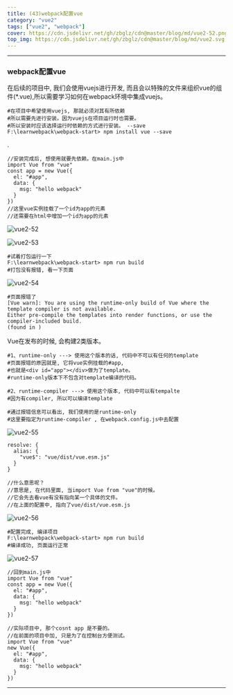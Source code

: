 ```yaml
---
title: (43)webpack配置vue
category: "vue2"
tags: ["vue2", "webpack"]
cover: https://cdn.jsdelivr.net/gh/zbglz/cdn@master/blog/md/vue2-52.png
top_img: https://cdn.jsdelivr.net/gh/zbglz/cdn@master/blog/md/vue2.svg
---
```


***

### webpack配置vue

在后续的项目中, 我们会使用vuejs进行开发, 而且会以特殊的文件来组织vue的组件(*.vue),所以需要学习如何在webpack环境中集成vuejs。


    #在项目中希望使用vuejs, 那就必须对其有所依赖
    #所以需要先进行安装。因为vuejs在项目运行时也需要。
    #所以安装时应该选择运行时依赖的方式进行安装。 --save
    F:\learnwebpack\webpack-start> npm install vue --save

.


    //安装完成后, 想使用就要先依赖。在main.js中
    import Vue from "vue"
    const app = new Vue({
      el: "#app",
      data: {
        msg: "hello webpack"
      }
    })
    //这里vue实例挂载了一个id为app的元素
    //还需要在html中增加一个id为app的元素

![vue2-52](https://cdn.jsdelivr.net/gh/zbglz/cdn@master/blog/md/vue2-52.png)

![vue2-53](https://cdn.jsdelivr.net/gh/zbglz/cdn@master/blog/md/vue2-53.png)


    #试着打包运行一下
    F:\learnwebpack\webpack-start> npm run build
    #打包没有报错, 看一下页面


![vue2-54](https://cdn.jsdelivr.net/gh/zbglz/cdn@master/blog/md/vue2-54.png)


    #页面报错了
    [Vue warn]: You are using the runtime-only build of Vue where the template compiler is not available.
    Either pre-compile the templates into render functions, or use the compiler-included build.
    (found in )

Vue在发布的时候, 会构建2类版本。
    
    #1、runtime-only ---> 使用这个版本的话, 代码中不可以有任何的template
    #页面报错的原因就是, 它将vue实例挂载的#app, 
    #也就是<div id="app"></div>做为了template。
    #runtime-only版本下不包含对template编译的代码。
    
    #2、runtime-compiler ---> 使用这个版本, 代码中可以有tempalte
    #因为有compiler, 所以可以编译template
    
    #通过报错信息可以看出, 我们使用的是runtime-only
    #这里要指定为runtime-compiler , 在webpack.config.js中去配置


![vue2-55](https://cdn.jsdelivr.net/gh/zbglz/cdn@master/blog/md/vue2-55.png)


    resolve: {
      alias: {
        "vue$": "vue/dist/vue.esm.js"
      }
    }
    
    //什么意思呢？
    //意思是, 在代码里面, 当import Vue from "vue"的时候。
    //它会先去看vue有没有指向某一个具体的文件。
    //在上面的配置中, 指向了vue/dist/vue.esm.js


![vue2-56](https://cdn.jsdelivr.net/gh/zbglz/cdn@master/blog/md/vue2-56.png)


    #配置完成, 编译项目
    F:\learnwebpack\webpack-start> npm run build
    #编译成功, 页面运行正常


![vue2-57](https://cdn.jsdelivr.net/gh/zbglz/cdn@master/blog/md/vue2-57.png)


    //回到main.js中
    import Vue from "vue"
    const app = new Vue({
      el: "#app",
      data: {
        msg: "hello webpack"
      }
    })
    
    //实际项目中, 那个cosnt app 是不要的。
    //在前面的项目中加, 只是为了在控制台方便测试。
    import Vue from "vue"
    new Vue({
      el: "#app",
      data: {
        msg: "hello webpack"
      }
    })


***